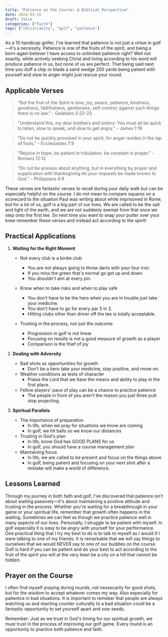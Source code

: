 ```yaml
---
title: "Patience on the Course: A Biblical Perspective"
date: 2024-03-15
draft: false
categories: ["Faith"]
tags: ["christianity", "golf", "patience"]
---
```


As a 10 handicap golfer, I've learned that patience is not just a virtue in golf—it's a necessity. Patience is one of the fruits of the spirit, and being a born-again believer I have access to unlimited patience right? Well not exactly, while actively seeking Christ and living according to his word will produce patience in us, but none of us are perfect. That being said next time you duff a chip or blade a sand wedge 200 yards being patient with yourself and slow to anger might just rescue your round.

## Applicable Verses

> "But the fruit of the Spirit is love, joy, peace, patience, kindness, goodness, faithfulness, gentleness, self-control; against such things there is no law." - Galatians 5:22-23

> "Understand this, my dear brothers and sisters: You must all be quick to listen, slow to speak, and slow to get angry." - James 1:19

> "Do not be quickly provoked in your spirit, for anger resides in the lap of fools." - Ecclesiastes 7:9

> "Rejoice in hope, be patient in tribulation, be constant in prayer." - Romans 12:12

> “Do not be anxious about anything, but in everything by prayer and supplication with thanksgiving let your requests be made known to God.” - Philippians 4:6

These verses are fantastic verses to recall during your daily walk but can be especially helpful on the course. I do not mean to compare squares on a scorecard to the situation Paul was writing about while imprisoned in Rome, but for a lot of us, golf is a big part of our lives. We are called to be the salt and light of the earth, and we are not suddenly exempt from that once we step onto the first tee. So next time you want to snap your putter over your knee remember these verses and instead act according to the spirit!

## Practical Applications

1. **Waiting for the Right Moment**

   - Not every club is a birdie club

     - You are not always going to throw darts with your four iron.
     - If you miss the green that's normal go get up and down.
     - You shouldn't aim at every pin.

   - Know when to take risks and when to play safe

     - You don't have to be the hero when you are in trouble just take your medicine.
     - You don't have to go for every par 5 in 2.
     - Hitting clubs other than driver off the tee is totally acceptable.

   - Trusting in the process, not just the outcome

     - Progression in golf is not linear
     - Focusing on results is not a good measure of growth as a player
     - Comparison is the thief of joy

2. **Dealing with Adversity**

   - Bad shots as opportunities for growth
     - Don't be a hero take your medicine, stay positive, and move on.
   - Weather conditions as tests of character
     - Praise the Lord that we have the means and ability to play in the first place.
   - Fellow players' pace of play can be a chance to practice patience
     - The people in front of you aren't the reason you just three putt stop projecting.

3. **Spiritual Parallels**
   - The importance of preparation
     - In life, when we pray for situations we know are coming
     - In golf, we hit balls so we know our distances
   - Trusting in God's plan
     - In life, know God has GOOD PLANS for us
     - In golf, you should have a course management plan
   - Maintaining focus
     - In life, we are called to be present and focus on the things above
     - In golf, being patient and focusing on your next shot after a mistake will make a world of difference.

## Lessons Learned

Through my journey in both faith and golf, I've discovered that patience isn't about waiting passively—it's about maintaining a positive attitude and trusting in the process. Whether you're waiting for a breakthrough in your game or your spiritual life, remember that growth often happens in the waiting. Sometimes we can feel as though we practice patience well in many aspects of our lives. Personally, I struggle to be patient with myself. In golf especially it is easy to be angry with yourself for your performance. One practical thing that I try my best to do is to talk to myself as I would if I were talking to one of my friends. It is remarkable that we will say things to ourselves that we would NEVER say to one of our buddies on the course. Golf is hard if you can be patient and do your best to act according to the fruit of the spirit you will at the very least be a city on a hill that cannot be hidden.

## Prayer on the Course

I often find myself praying during rounds, not nessecarily for good shots, but for the wisdom to accept whatever comes my way. Also especially for patientce in bad situations. It is important to remeber that people are always watching us and reacting counter culturally to a bad situation could be a fantastic opportunity to set yourself apart and sow seeds.

Remember: Just as we trust in God's timing for our spiritual growth, we must trust in the process of improving our golf game. Every round is an opportunity to practice both patience and faith.
